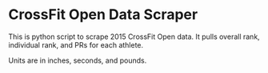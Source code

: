 CrossFit Open Data Scraper
=============================
This is python script to scrape 2015 CrossFit Open data. It pulls overall rank, individual rank, and PRs for each athlete.

Units are in inches, seconds, and pounds.